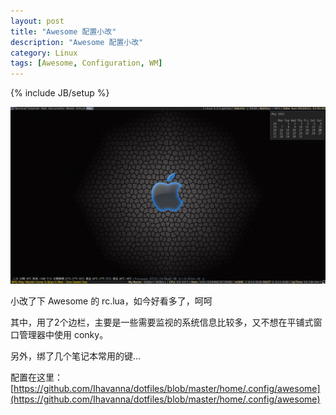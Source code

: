 ```yaml
---
layout: post
title: "Awesome 配置小改"
description: "Awesome 配置小改"
category: Linux
tags: [Awesome, Configuration, WM]
---
```

{% include JB/setup %}

![Awesome](/assets/images/2012/05/awesome.png "Awesome")

小改了下 Awesome 的 rc.lua，如今好看多了，呵呵

其中，用了2个边栏，主要是一些需要监视的系统信息比较多，又不想在平铺式窗口管理器中使用 conky。

另外，绑了几个笔记本常用的键…

配置在这里：[https://github.com/Ihavanna/dotfiles/blob/master/home/.config/awesome](https://github.com/Ihavanna/dotfiles/blob/master/home/.config/awesome)
